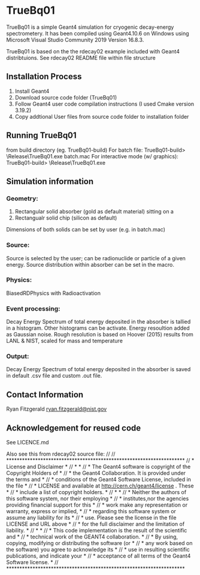 # TrueBq01
TrueBq01 is a simple Geant4 simulation for cryogenic decay-energy spectrometery.
It has been compiled using Geant4.10.6 on Windows using Microsoft Visual Studio Community 2019
Version 16.8.3. 

TrueBq01 is based on the the rdecay02 example included with Geant4 distribtuions. See rdecay02 README file within file structure

## Installation Process
1. Install Geant4
2. Download source code folder (TrueBq01)
3. Follow Geant4 user code compilation instructions (I used Cmake version 3.19.2)
4. Copy addtional User files from source code folder to installation folder

## Running TrueBq01
from build directory (eg. TrueBq01-build)
For batch file: TrueBq01-build> \Release\TrueBq01.exe batch.mac
For interactive mode (w/ graphics): TrueBq01-build> \Release\TrueBq01.exe

## Simulation information

### Geometry:
 1. Rectangular solid absorber (gold as default material) sitting on a 
 2. Rectangualr solid chip (silicon as default)
 
Dimensions of both solids can be set by user (e.g. in batch.mac)

### Source:
Source is selected by the user; can be radionuclide or particle of a given energy.
Source distribution within absorber can be set in the macro.

### Physics:
BiasedRDPhysics with Radioactivation

### Event processing:
Decay Energy Spectrum of total energy deposited in the absorber is tallied in a histogram. Other histograms can be activate.
Energy resoultion added as Gaussian noise. Rough resolution is based on Hoover (2015) results from LANL & NIST, scaled for mass and temperature

### Output:
Decay Energy Spectrum of total energy deposited in the absorber is saved in default .csv file and custom .out file.


## Contact Information
Ryan Fitzgerald
ryan.fitzgerald@nist.gov

## Acknowledgement for reused code
See LICENCE.md

Also see this from rdecay02 source file:
//
// ********************************************************************
// * License and Disclaimer                                           *
// *                                                                  *
// * The  Geant4 software  is  copyright of the Copyright Holders  of *
// * the Geant4 Collaboration.  It is provided  under  the terms  and *
// * conditions of the Geant4 Software License,  included in the file *
// * LICENSE and available at  http://cern.ch/geant4/license .  These *
// * include a list of copyright holders.                             *
// *                                                                  *
// * Neither the authors of this software system, nor their employing *
// * institutes,nor the agencies providing financial support for this *
// * work  make  any representation or  warranty, express or implied, *
// * regarding  this  software system or assume any liability for its *
// * use.  Please see the license in the file  LICENSE  and URL above *
// * for the full disclaimer and the limitation of liability.         *
// *                                                                  *
// * This  code  implementation is the result of  the  scientific and *
// * technical work of the GEANT4 collaboration.                      *
// * By using,  copying,  modifying or  distributing the software (or *
// * any work based  on the software)  you  agree  to acknowledge its *
// * use  in  resulting  scientific  publications,  and indicate your *
// * acceptance of all terms of the Geant4 Software license.          *
// ********************************************************************

